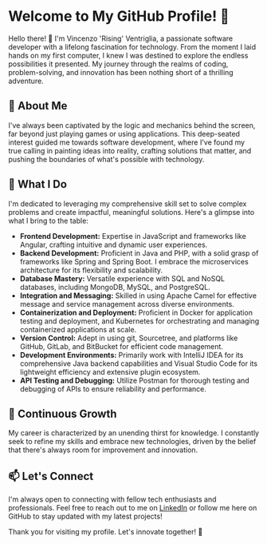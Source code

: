 # Welcome to My GitHub Profile! 🌟

Hello there! 👋 I'm Vincenzo 'Rising' Ventriglia, a passionate software developer with a lifelong fascination for technology. From the moment I laid hands on my first computer, I knew I was destined to explore the endless possibilities it presented. My journey through the realms of coding, problem-solving, and innovation has been nothing short of a thrilling adventure.

## 🚀 About Me

I've always been captivated by the logic and mechanics behind the screen, far beyond just playing games or using applications. This deep-seated interest guided me towards software development, where I've found my true calling in painting ideas into reality, crafting solutions that matter, and pushing the boundaries of what's possible with technology.

## 💼 What I Do

I'm dedicated to leveraging my comprehensive skill set to solve complex problems and create impactful, meaningful solutions. Here's a glimpse into what I bring to the table:

- **Frontend Development:** Expertise in JavaScript and frameworks like Angular, crafting intuitive and dynamic user experiences.
- **Backend Development:** Proficient in Java and PHP, with a solid grasp of frameworks like Spring and Spring Boot. I embrace the microservices architecture for its flexibility and scalability.
- **Database Mastery:** Versatile experience with SQL and NoSQL databases, including MongoDB, MySQL, and PostgreSQL.
- **Integration and Messaging:** Skilled in using Apache Camel for effective message and service management across diverse environments.
- **Containerization and Deployment:** Proficient in Docker for application testing and deployment, and Kubernetes for orchestrating and managing containerized applications at scale.
- **Version Control:** Adept in using git, Sourcetree, and platforms like GitHub, GitLab, and BitBucket for efficient code management.
- **Development Environments:** Primarily work with IntelliJ IDEA for its comprehensive Java backend capabilities and Visual Studio Code for its lightweight efficiency and extensive plugin ecosystem.
- **API Testing and Debugging:** Utilize Postman for thorough testing and debugging of APIs to ensure reliability and performance.

## 🌱 Continuous Growth

My career is characterized by an unending thirst for knowledge. I constantly seek to refine my skills and embrace new technologies, driven by the belief that there's always room for improvement and innovation.

## 📫 Let's Connect

I'm always open to connecting with fellow tech enthusiasts and professionals. Feel free to reach out to me on [LinkedIn](https://www.linkedin.com/in/vincenzo-ventriglia-5810461b1/) or follow me here on GitHub to stay updated with my latest projects!

Thank you for visiting my profile. Let's innovate together! 🚀
